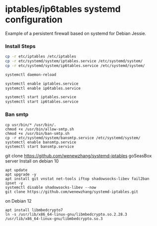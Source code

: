 # iptables/ip6tables systemd configuration

Example of a persistent firewall based on systemd for Debian Jessie.

### Install Steps
```sh
cp -r etc/iptables /etc/iptables
cp -r etc/systemd/system/iptables.service /etc/systemd/system/
cp -r etc/systemd/system/ip6tables.service /etc/systemd/system/

systemctl daemon-reload

systemctl enable iptables.service
systemctl enable ip6tables.service

systemctl start iptables.service
systemctl start ip6tables.service
```

### Ban smtp
```
cp usr/bin/* /usr/bin/.
chmod +x /usr/bin/allow-smtp.sh
chmod +x /usr/bin/ban-smtp.sh
cp -r etc/systemd/system/bansmtp.service /etc/systemd/system/
systemctl enable bansmtp.service
systemctl start bansmtp.service
```

git clone https://github.com/wenewzhang/systemd-iptables
goSeasBox server Install on debian 10
```
apt update
apt upgrade -y
apt install git vnstat net-tools iftop shadowsocks-libev fail2ban  ipset -y
systemctl disable shadowsocks-libev --now
git clone https://github.com/wenewzhang/systemd-iptables.git

```

on Debian 12
```
apt install libmbedcrypto7
ln -s /usr/lib/x86_64-linux-gnu/libmbedcrypto.so.2.28.3 /usr/lib/x86_64-linux-gnu/libmbedcrypto.so.3
```
